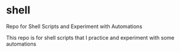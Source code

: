 # shell
Repo for Shell Scripts and Experiment with Automations

This repo is for shell scripts that I practice and experiment with some automations
